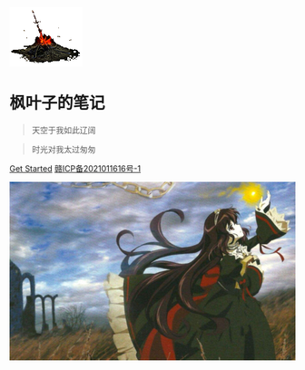 <!-- _coverpage.md -->

![logo](./public/img/gouhuo.gif)

# 枫叶子的笔记

> 天空于我如此辽阔

> 时光对我太过匆匆


[Get Started](/DME.md)
[赣ICP备2021011616号-1](http://www.beian.gov.cn/portal/registerSystemInfo?)

<!-- 背景图 -->
![](public/img/dtla.png)

